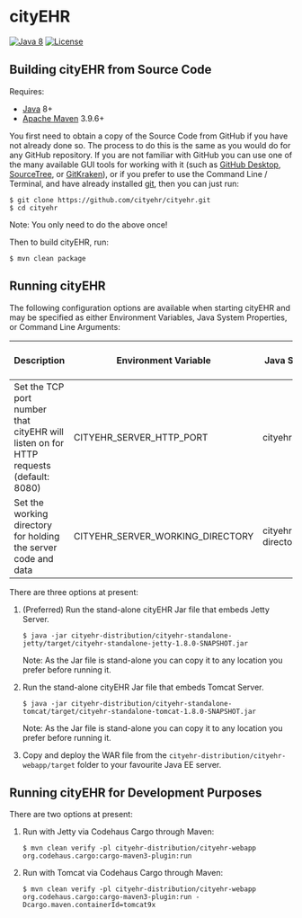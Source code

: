 # cityEHR

[![Java 8](https://img.shields.io/badge/java-8-blue.svg)](https://adoptopenjdk.net/)
[![License](https://img.shields.io/badge/license-LGPL%202.1-blue.svg)](https://www.gnu.org/licenses/lgpl-2.1.html)

## Building cityEHR from Source Code
Requires:
* [Java](https://bell-sw.com/pages/downloads/#jdk-8-lts) 8+
* [Apache Maven](https://maven.apache.org/download.cgi) 3.9.6+

You first need to obtain a copy of the Source Code from GitHub if you have not already done so.
The process to do this is the same as you would do for any GitHub repository.
If you are not familiar with GitHub you can use one of the many available GUI tools
for working with it (such as [GitHub Desktop](https://github.com/apps/desktop), [SourceTree](https://www.sourcetreeapp.com/), or [GitKraken](https://www.gitkraken.com/)),
or if you prefer to use the Command Line / Terminal, and have already installed [git](https://git-scm.com/downloads), then you can just run:

```shell
$ git clone https://github.com/cityehr/cityehr.git
$ cd cityehr
```

Note: You only need to do the above once!

Then to build cityEHR, run:
```shell
$ mvn clean package
```

## Running cityEHR

The following configuration options are available when starting cityEHR and may be specified as either Environment Variables, Java System Properties, or Command Line Arguments:

| Description                                                                           | Environment Variable | Java System Property | Command Line Argument |
|---------------------------------------------------------------------------------------|-|-|-|
| Set the TCP port number that cityEHR will listen on for HTTP requests (default: 8080) | CITYEHR_SERVER_HTTP_PORT | cityehr.server.http.port | --server-http-port |
| Set the working directory for holding the server code and data                        | CITYEHR_SERVER_WORKING_DIRECTORY | cityehr.server.working-directory | --server-working-directory |

There are three options at present:

1. (Preferred) Run the stand-alone cityEHR Jar file that embeds Jetty Server.
    ```shell
    $ java -jar cityehr-distribution/cityehr-standalone-jetty/target/cityehr-standalone-jetty-1.8.0-SNAPSHOT.jar
    ```
    Note: As the Jar file is stand-alone you can copy it to any location you prefer before running it.

2. Run the stand-alone cityEHR Jar file that embeds Tomcat Server.
    ```shell
    $ java -jar cityehr-distribution/cityehr-standalone-tomcat/target/cityehr-standalone-tomcat-1.8.0-SNAPSHOT.jar
    ```
   Note: As the Jar file is stand-alone you can copy it to any location you prefer before running it.

3. Copy and deploy the WAR file from the `cityehr-distribution/cityehr-webapp/target` folder to your favourite Java EE server.

## Running cityEHR for Development Purposes
There are two options at present:

1. Run with Jetty via Codehaus Cargo through Maven:
    ```shell
    $ mvn clean verify -pl cityehr-distribution/cityehr-webapp org.codehaus.cargo:cargo-maven3-plugin:run
    ```

2. Run with Tomcat via Codehaus Cargo through Maven:
    ```shell
    $ mvn clean verify -pl cityehr-distribution/cityehr-webapp org.codehaus.cargo:cargo-maven3-plugin:run -Dcargo.maven.containerId=tomcat9x
    ```
